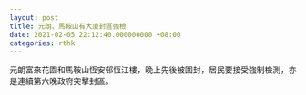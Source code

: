 ```yaml
---
layout: post
title: 元朗、馬鞍山有大廈封區強檢　
date: 2021-02-05 22:12:40.000000000 +08:00
categories: rthk
---
```


元朗富來花園和馬鞍山恆安邨恆江樓，晚上先後被圍封，居民要接受強制檢測，亦是連續第六晚政府突擊封區。
